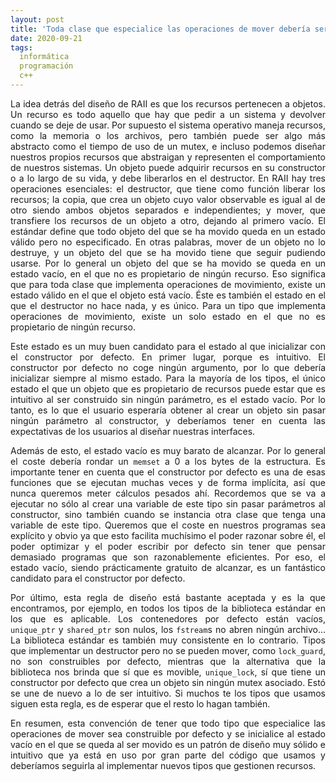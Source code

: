 ```yaml
---
layout: post
title: 'Toda clase que especialice las operaciones de mover debería ser construible por defecto'
date: 2020-09-21
tags:
  informática
  programación
  c++
---
```

<p style='text-align: justify;'>La idea detrás del diseño de RAII es que los recursos pertenecen a objetos. Un recurso es todo aquello que hay que pedir a un sistema y devolver cuando se deje de usar. Por supuesto el sistema operativo maneja recursos, como la memoria o los archivos, pero también puede ser algo más abstracto como el tiempo de uso de un mutex, e incluso podemos diseñar nuestros propios recursos que abstraigan y representen el comportamiento de nuestros sistemas. Un objeto puede adquirir recursos en su constructor o a lo largo de su vida, y debe liberarlos en el destructor. En RAII hay tres operaciones esenciales: el destructor, que tiene como función liberar los recursos; la copia, que crea un objeto cuyo valor observable es igual al de otro siendo ambos objetos separados e independientes; y mover, que transfiere los recursos de un objeto a otro, dejando al primero vacío. El estándar define que todo objeto del que se ha movido queda en un estado válido pero no especificado. En otras palabras, mover de un objeto no lo destruye, y un objeto del que se ha movido tiene que seguir pudiendo usarse. Por lo general un objeto del que se ha movido se queda en un estado vacío, en el que no es propietario de ningún recurso. Eso significa que para toda clase que implementa operaciones de movimiento, existe un estado válido en el que el objeto está vacío. Éste es también el estado en el que el destructor no hace nada, y es único. Para un tipo que implementa operaciones de movimiento, existe un solo estado en el que no es propietario de ningún recurso.</p>

<p style='text-align: justify;'>Este estado es un muy buen candidato para el estado al que inicializar con el constructor por defecto. En primer lugar, porque es intuitivo. El constructor por defecto no coge ningún argumento, por lo que debería inicializar siempre al mismo estado. Para la mayoría de los tipos, el único estado el que un objeto que es propietario de recursos puede estar que es intuitivo al ser construido sin ningún parámetro, es el estado vacío. Por lo tanto, es lo que el usuario esperaría obtener al crear un objeto sin pasar ningún parámetro al constructor, y deberíamos tener en cuenta las expectativas de los usuarios al diseñar nuestras interfaces.</p>

<p style='text-align: justify;'>Además de esto, el estado vacío es muy barato de alcanzar. Por lo general el coste debería rondar un <code>memset</code> a 0 a los bytes de la estructura. Es importante tener en cuenta que el constructor por defecto es una de esas funciones que se ejecutan muchas veces y de forma implícita, así que nunca queremos meter cálculos pesados ahí. Recordemos que se va a ejecutar no sólo al crear una variable de este tipo sin pasar parámetros al constructor, sino también cuando se instancia otra clase que tenga una variable de este tipo. Queremos que el coste en nuestros programas sea explícito y obvio ya que esto facilita muchísimo el poder razonar sobre él, el poder optimizar y el poder escribir por defecto sin tener que pensar demasiado programas que son razonablemente eficientes. Por eso, el estado vacío, siendo prácticamente gratuito de alcanzar, es un fantástico candidato para el constructor por defecto.</p>

<p style='text-align: justify;'>Por último, esta regla de diseño está bastante aceptada y es la que encontramos, por ejemplo, en todos los tipos de la biblioteca estándar en los que es aplicable. Los contenedores por defecto están vacíos, <code>unique_ptr</code> y <code>shared_ptr</code> son nulos, los <code>fstream</code>s no abren ningún archivo... La biblioteca estándar es también muy consistente en lo contrario. Tipos que implementar un destructor pero no se pueden mover, como <code>lock_guard</code>, no son construibles por defecto, mientras que la alternativa que la biblioteca nos brinda que sí que es movible, <code>unique_lock</code>, sí que tiene un constructor por defecto que crea un objeto sin ningún mutex asociado. Estó se une de nuevo a lo de ser intuitivo. Si muchos te los tipos que usamos siguen esta regla, es de esperar que el resto lo hagan también.</p>

<p style='text-align: justify;'>En resumen, esta convención de tener que todo tipo que especialice las operaciones de mover sea construible por defecto y se inicialice al estado vacío en el que se queda al ser movido es un patrón de diseño muy sólido e intuitivo que ya está en uso por gran parte del código que usamos y deberíamos seguirla al implementar nuevos tipos que gestionen recursos.</p>
